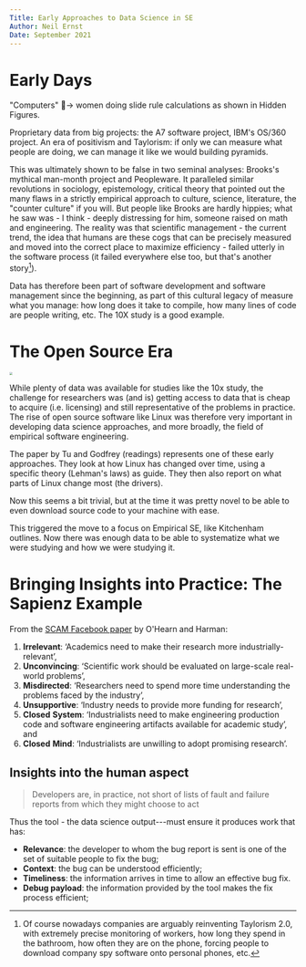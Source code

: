 ```yaml
---
Title: Early Approaches to Data Science in SE
Author: Neil Ernst
Date: September 2021
---
```


# Early Days

"Computers" → women doing slide rule calculations as shown in Hidden Figures. 

Proprietary data from big projects: the A7 software project, IBM's OS/360 project. An era of positivism and Taylorism: if only we can measure what people are doing, we can manage it like we would building pyramids.

This was ultimately shown to be false in two seminal analyses: Brooks's mythical man-month project and Peopleware. It paralleled similar revolutions in sociology, epistemology, critical theory that pointed out the many flaws in a strictly empirical approach to culture, science, literature, the "counter culture" if you will. But people like Brooks are hardly hippies; what he saw was - I think - deeply distressing for him, someone raised on math and engineering. The reality was that scientific management - the current trend, the idea that humans are these cogs that can be precisely measured and moved into the correct place to maximize efficiency - failed utterly in the software process (it failed everywhere else too, but that's another story[^AMZ]). 

Data has therefore been part of software development and software management since the beginning, as part of this cultural legacy of measure what you manage: how long does it take to compile, how many lines of code are people writing, etc. The 10X study is a good example. 

# The Open Source Era

<img src="/Users/nernst/Documents/teaching/DataScience4SE/slides/linux.png" style="zoom:33%;" />



While plenty of data was available for studies like the 10x study, the challenge for researchers was (and is) getting access to data that is cheap to acquire (i.e. licensing) and still representative of the problems in practice. The rise of open source software like Linux was therefore very important in developing data science approaches, and more broadly, the field of empirical software engineering. 

The paper by Tu and Godfrey (readings) represents one of these early approaches. They look at how Linux has changed over time, using a specific theory (Lehman's laws) as guide. They then also report on what parts of Linux change most (the drivers). 

Now this seems a bit trivial, but at the time it was pretty novel to be able to even download source code to your machine with ease. 

This triggered the move to a focus on Empirical SE, like Kitchenham outlines. Now there was enough data to be able to systematize what we were studying and how we were studying it. 



# Bringing Insights into Practice: The Sapienz Example

From the [SCAM Facebook paper](https://ieeexplore.ieee.org/stamp/stamp.jsp?tp=&arnumber=883030) by O'Hearn and Harman:

1. **Irrelevant**: ‘Academics need to make their research more industrially-relevant’, 
2. **Unconvincing**: ‘Scientific work should be evaluated on large-scale real-world problems’, 
3. **Misdirected**: ‘Researchers need to spend more time understanding the problems faced by the industry’, 
4. **Unsupportive**: ‘Industry needs to provide more funding for research’, 
5. **Closed** **System**: ‘Industrialists need to make engineering production code and software engineering artifacts available for academic study’, and 
6. **Closed** **Mind**: ‘Industrialists are unwilling to adopt promising research’.

## Insights into the human aspect

> Developers are, in practice, not short of lists of fault and failure reports from which they might choose to act

Thus the tool - the data science output---must ensure it produces work that has:

* **Relevance**: the developer to whom the bug report is sent is one of the set of suitable people to fix the bug; 
* **Context**: the bug can be understood efficiently; 
* **Timeliness**: the information arrives in time to allow an effective bug fix. 
* **Debug payload**: the information provided by the tool makes the fix process efficient;



[^AMZ]: Of course nowadays companies are arguably reinventing Taylorism 2.0, with extremely precise monitoring of workers, how long they spend in the bathroom, how often they are on the phone, forcing people to download company spy software onto personal phones, etc. 